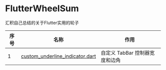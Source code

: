 # FlutterWheelSum
汇积自己总结的关于Flutter实用的轮子

| 序号 | 名称 | 作用 |
|--|--|--|
| 1 | <a href="https://github.com/jsonsuxing/FlutterWheelSum/blob/main/custom_underline_indicator.dart" taeget="_blank">custom_underline_indicator.dart</a> | 自定义 TabBar 控制器宽度和边角 |